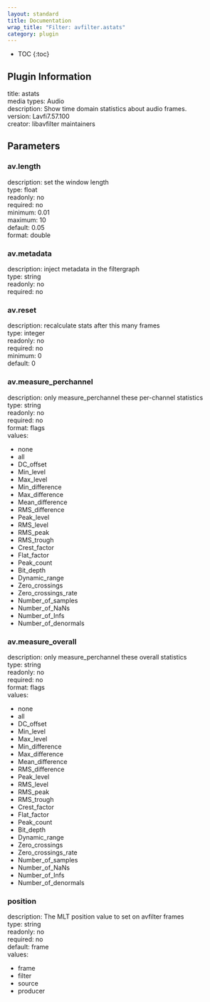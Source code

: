 ```yaml
---
layout: standard
title: Documentation
wrap_title: "Filter: avfilter.astats"
category: plugin
---
```

* TOC
{:toc}

## Plugin Information

title: astats  
media types:
Audio  
description: Show time domain statistics about audio frames.  
version: Lavfi7.57.100  
creator: libavfilter maintainers  

## Parameters

### av.length

  
description:
set the window length  
type: float  
readonly: no  
required: no  
minimum: 0.01  
maximum: 10  
default: 0.05  
format: double  

### av.metadata

  
description:
inject metadata in the filtergraph  
type: string  
readonly: no  
required: no  

### av.reset

  
description:
recalculate stats after this many frames  
type: integer  
readonly: no  
required: no  
minimum: 0  
default: 0  

### av.measure_perchannel

  
description:
only measure_perchannel these per-channel statistics  
type: string  
readonly: no  
required: no  
format: flags  
values:  

* none
* all
* DC_offset
* Min_level
* Max_level
* Min_difference
* Max_difference
* Mean_difference
* RMS_difference
* Peak_level
* RMS_level
* RMS_peak
* RMS_trough
* Crest_factor
* Flat_factor
* Peak_count
* Bit_depth
* Dynamic_range
* Zero_crossings
* Zero_crossings_rate
* Number_of_samples
* Number_of_NaNs
* Number_of_Infs
* Number_of_denormals

### av.measure_overall

  
description:
only measure_perchannel these overall statistics  
type: string  
readonly: no  
required: no  
format: flags  
values:  

* none
* all
* DC_offset
* Min_level
* Max_level
* Min_difference
* Max_difference
* Mean_difference
* RMS_difference
* Peak_level
* RMS_level
* RMS_peak
* RMS_trough
* Crest_factor
* Flat_factor
* Peak_count
* Bit_depth
* Dynamic_range
* Zero_crossings
* Zero_crossings_rate
* Number_of_samples
* Number_of_NaNs
* Number_of_Infs
* Number_of_denormals

### position

  
description:
The MLT position value to set on avfilter frames  
type: string  
readonly: no  
required: no  
default: frame  
values:  

* frame
* filter
* source
* producer

